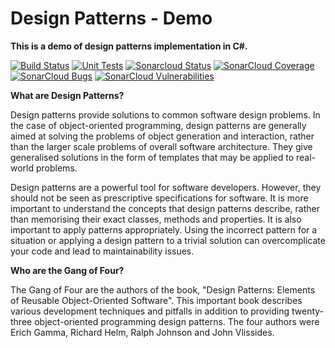 # Design Patterns - Demo

<b>This is a demo of design patterns implementation in C#.</b>

 [![Build Status](https://img.shields.io/appveyor/ci/mickaelseban/designpatterns/master.svg)](https://ci.appveyor.com/project/mickaelseban/designpatterns)
 [![Unit Tests](https://img.shields.io/appveyor/tests/mickaelseban/designpatterns/master.svg)](https://ci.appveyor.com/project/mickaelseban/designpatterns)
 [![Sonarcloud Status](https://sonarcloud.io/api/project_badges/measure?project=mickaelseban_DesignPatterns&metric=alert_status)](https://sonarcloud.io/dashboard?id=mickaelseban_DesignPatterns) 
 [![SonarCloud Coverage](https://sonarcloud.io/api/project_badges/measure?project=mickaelseban_DesignPatterns&metric=coverage)](https://sonarcloud.io/component_measures/metric/coverage/list?id=mickaelseban_DesignPatterns)
 [![SonarCloud Bugs](https://sonarcloud.io/api/project_badges/measure?project=mickaelseban_DesignPatterns&metric=bugs)](https://sonarcloud.io/component_measures/metric/reliability_rating/list?id=mickaelseban_DesignPatterns)
 [![SonarCloud Vulnerabilities](https://sonarcloud.io/api/project_badges/measure?project=mickaelseban_DesignPatterns&metric=vulnerabilities)](https://sonarcloud.io/component_measures/metric/security_rating/list?id=mickaelseban_DesignPatterns)


<b>What are Design Patterns?</b>

Design patterns provide solutions to common software design problems. In the case of object-oriented programming, design patterns are generally aimed at solving the problems of object generation and interaction, rather than the larger scale problems of overall software architecture. They give generalised solutions in the form of templates that may be applied to real-world problems.

Design patterns are a powerful tool for software developers. However, they should not be seen as prescriptive specifications for software. It is more important to understand the concepts that design patterns describe, rather than memorising their exact classes, methods and properties. It is also important to apply patterns appropriately. Using the incorrect pattern for a situation or applying a design pattern to a trivial solution can overcomplicate your code and lead to maintainability issues.

<b>Who are the Gang of Four?</b>

The Gang of Four are the authors of the book, "Design Patterns: Elements of Reusable Object-Oriented Software". This important book describes various development techniques and pitfalls in addition to providing twenty-three object-oriented programming design patterns. The four authors were Erich Gamma, Richard Helm, Ralph Johnson and John Vlissides.

